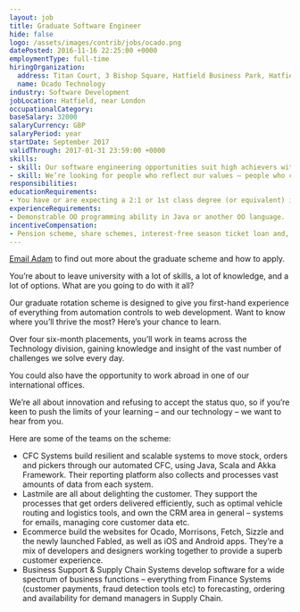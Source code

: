 ```yaml
---
layout: job
title: Graduate Software Engineer
hide: false
logo: /assets/images/contrib/jobs/ocado.png
datePosted: 2016-11-16 22:25:00 +0000
employmentType: full-time
hiringOrganization:
  address: Titan Court, 3 Bishop Square, Hatfield Business Park, Hatfield, AL10 9NE, UK
  name: Ocado Technology
industry: Software Development
jobLocation: Hatfield, near London
occupationalCategory:
baseSalary: 32000
salaryCurrency: GBP
salaryPeriod: year
startDate: September 2017
validThrough: 2017-01-31 23:59:00 +0000
skills:
- skill: Our software engineering opportunities suit high achievers with analytical minds, who enjoy creative problem-solving, and find satisfaction in seeing complex projects through from start-to-finish.
- skill: We’re looking for people who reflect our values – people who can learn fast through experimenting; who are autonomous through taking ownership and driving innovation; who are collaborative and work well in high-performing teams. We value trust, honesty, and craftsmanship. Essentially, if you’re talented and innovative, we’d love to hear from you!
responsibilities:
educationRequirements:
- You have or are expecting a 2:1 or 1st class degree (or equivalent) in Computer Science/Software Engineering or similar numerate degree
experienceRequirements:
- Demonstrable OO programming ability in Java or another OO language.
incentiveCompensation:
- Pension scheme, share schemes, interest-free season ticket loan and, of course, healthy Ocado staff discounts (and free delivery).
---
```

[Email Adam](mailto:ar1406@my.bristol.ac.uk) to find out more about the graduate scheme and how to apply.

You’re about to leave university with a lot of skills, a lot of knowledge, and a lot of options. What are you going to do with it all?

Our graduate rotation scheme is designed to give you first-hand experience of everything from automation controls to web development. Want to know where you’ll thrive the most? Here’s your chance to learn.

Over four six-month placements, you’ll work in teams across the Technology division, gaining knowledge and insight of the vast number of challenges we solve every day.

You could also have the opportunity to work abroad in one of our international offices.

We’re all about innovation and refusing to accept the status quo, so if you’re keen to push the limits of your learning – and our technology – we want to hear from you.

Here are some of the teams on the scheme:

* CFC Systems build resilient and scalable systems to move stock, orders and pickers through our automated CFC, using Java, Scala and Akka Framework. Their reporting platform also collects and processes vast amounts of data from each system.
* Lastmile are all about delighting the customer. They support the processes that get orders delivered efficiently, such as optimal vehicle routing and logistics tools, and own the CRM area in general – systems for emails, managing core customer data etc.
* Ecommerce build the websites for Ocado, Morrisons, Fetch, Sizzle and the newly launched Fabled, as well as iOS and Android apps. They’re a mix of developers and designers working together to provide a superb customer experience.
* Business Support & Supply Chain Systems develop software for a wide spectrum of business functions – everything from Finance Systems (customer payments, fraud detection tools etc) to forecasting, ordering and availability for demand managers in Supply Chain.
